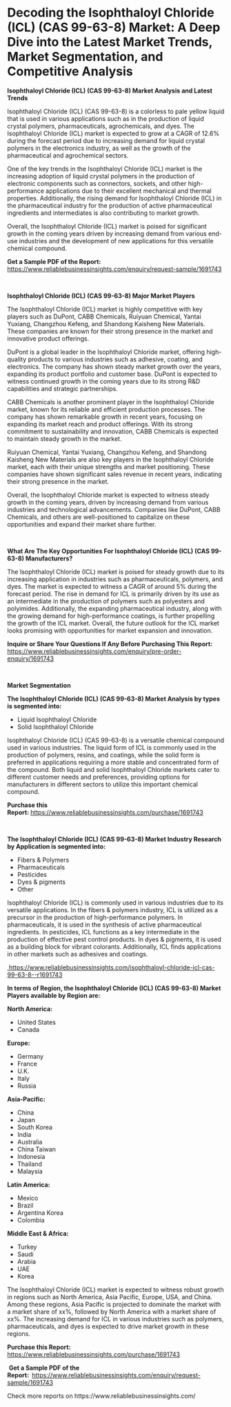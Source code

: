 <p><h1>Decoding the Isophthaloyl Chloride (ICL) (CAS 99-63-8) Market: A Deep Dive into the Latest Market Trends, Market Segmentation, and Competitive Analysis</h1></p><p><strong>Isophthaloyl Chloride (ICL) (CAS 99-63-8) Market Analysis and Latest Trends</strong></p>
<p><p>Isophthaloyl Chloride (ICL) (CAS 99-63-8) is a colorless to pale yellow liquid that is used in various applications such as in the production of liquid crystal polymers, pharmaceuticals, agrochemicals, and dyes. The Isophthaloyl Chloride (ICL) market is expected to grow at a CAGR of 12.6% during the forecast period due to increasing demand for liquid crystal polymers in the electronics industry, as well as the growth of the pharmaceutical and agrochemical sectors.</p><p>One of the key trends in the Isophthaloyl Chloride (ICL) market is the increasing adoption of liquid crystal polymers in the production of electronic components such as connectors, sockets, and other high-performance applications due to their excellent mechanical and thermal properties. Additionally, the rising demand for Isophthaloyl Chloride (ICL) in the pharmaceutical industry for the production of active pharmaceutical ingredients and intermediates is also contributing to market growth.</p><p>Overall, the Isophthaloyl Chloride (ICL) market is poised for significant growth in the coming years driven by increasing demand from various end-use industries and the development of new applications for this versatile chemical compound.</p></p>
<p><strong>Get a Sample PDF of the Report:&nbsp;</strong> <a href="https://www.reliablebusinessinsights.com/enquiry/request-sample/1691743">https://www.reliablebusinessinsights.com/enquiry/request-sample/1691743</a></p>
<p>&nbsp;</p>
<p><strong>Isophthaloyl Chloride (ICL) (CAS 99-63-8) Major Market Players</strong></p>
<p><p>The Isophthaloyl Chloride (ICL) market is highly competitive with key players such as DuPont, CABB Chemicals, Ruiyuan Chemical, Yantai Yuxiang, Changzhou Kefeng, and Shandong Kaisheng New Materials. These companies are known for their strong presence in the market and innovative product offerings.</p><p>DuPont is a global leader in the Isophthaloyl Chloride market, offering high-quality products to various industries such as adhesive, coating, and electronics. The company has shown steady market growth over the years, expanding its product portfolio and customer base. DuPont is expected to witness continued growth in the coming years due to its strong R&D capabilities and strategic partnerships.</p><p>CABB Chemicals is another prominent player in the Isophthaloyl Chloride market, known for its reliable and efficient production processes. The company has shown remarkable growth in recent years, focusing on expanding its market reach and product offerings. With its strong commitment to sustainability and innovation, CABB Chemicals is expected to maintain steady growth in the market.</p><p>Ruiyuan Chemical, Yantai Yuxiang, Changzhou Kefeng, and Shandong Kaisheng New Materials are also key players in the Isophthaloyl Chloride market, each with their unique strengths and market positioning. These companies have shown significant sales revenue in recent years, indicating their strong presence in the market.</p><p>Overall, the Isophthaloyl Chloride market is expected to witness steady growth in the coming years, driven by increasing demand from various industries and technological advancements. Companies like DuPont, CABB Chemicals, and others are well-positioned to capitalize on these opportunities and expand their market share further.</p></p>
<p>&nbsp;</p>
<p><strong>What Are The Key Opportunities For Isophthaloyl Chloride (ICL) (CAS 99-63-8) Manufacturers?</strong></p>
<p><p>The Isophthaloyl Chloride (ICL) market is poised for steady growth due to its increasing application in industries such as pharmaceuticals, polymers, and dyes. The market is expected to witness a CAGR of around 5% during the forecast period. The rise in demand for ICL is primarily driven by its use as an intermediate in the production of polymers such as polyesters and polyimides. Additionally, the expanding pharmaceutical industry, along with the growing demand for high-performance coatings, is further propelling the growth of the ICL market. Overall, the future outlook for the ICL market looks promising with opportunities for market expansion and innovation.</p></p>
<p><strong>Inquire or Share Your Questions If Any Before Purchasing This Report:</strong> <a href="https://www.reliablebusinessinsights.com/enquiry/pre-order-enquiry/1691743">https://www.reliablebusinessinsights.com/enquiry/pre-order-enquiry/1691743</a></p>
<p>&nbsp;</p>
<p><strong>Market Segmentation</strong></p>
<p><strong>The Isophthaloyl Chloride (ICL) (CAS 99-63-8) Market Analysis by types is segmented into:</strong></p>
<p><ul><li>Liquid Isophthaloyl Chloride</li><li>Solid Isophthaloyl Chloride</li></ul></p>
<p><p>Isophthaloyl Chloride (ICL) (CAS 99-63-8) is a versatile chemical compound used in various industries. The liquid form of ICL is commonly used in the production of polymers, resins, and coatings, while the solid form is preferred in applications requiring a more stable and concentrated form of the compound. Both liquid and solid Isophthaloyl Chloride markets cater to different customer needs and preferences, providing options for manufacturers in different sectors to utilize this important chemical compound.</p></p>
<p><strong>Purchase this Report:&nbsp;</strong><a href="https://www.reliablebusinessinsights.com/purchase/1691743">https://www.reliablebusinessinsights.com/purchase/1691743</a></p>
<p>&nbsp;</p>
<p><strong>The Isophthaloyl Chloride (ICL) (CAS 99-63-8) Market Industry Research by Application is segmented into:</strong></p>
<p><ul><li>Fibers & Polymers</li><li>Pharmaceuticals</li><li>Pesticides</li><li>Dyes & pigments</li><li>Other</li></ul></p>
<p><p>Isophthaloyl Chloride (ICL) is commonly used in various industries due to its versatile applications. In the fibers & polymers industry, ICL is utilized as a precursor in the production of high-performance polymers. In pharmaceuticals, it is used in the synthesis of active pharmaceutical ingredients. In pesticides, ICL functions as a key intermediate in the production of effective pest control products. In dyes & pigments, it is used as a building block for vibrant colorants. Additionally, ICL finds applications in other markets such as adhesives and coatings.</p></p>
<p><a href="https://www.reliablebusinessinsights.com/isophthaloyl-chloride-icl-cas-99-63-8--r1691743">&nbsp;https://www.reliablebusinessinsights.com/isophthaloyl-chloride-icl-cas-99-63-8--r1691743</a></p>
<p><strong>In terms of Region, the Isophthaloyl Chloride (ICL) (CAS 99-63-8) Market Players available by Region are:</strong></p>
<p>
    <p> <strong> North America: </strong>
        <ul>
            <li>United States</li>
            <li>Canada</li>
        </ul>
        </p> 
    <p> <strong> Europe: </strong>
        <ul>
            <li>Germany</li>
            <li>France</li>
            <li>U.K.</li>
            <li>Italy</li>
            <li>Russia</li>
        </ul>
        </p> 
    <p> <strong> Asia-Pacific: </strong>
        <ul>
            <li>China</li>
            <li>Japan</li>
            <li>South Korea</li>
            <li>India</li>
            <li>Australia</li>
            <li>China Taiwan</li>
            <li>Indonesia</li>
            <li>Thailand</li>
            <li>Malaysia</li>
        </ul>
        </p> 
    <p> <strong> Latin America: </strong>
        <ul>
            <li>Mexico</li>
            <li>Brazil</li>
            <li>Argentina Korea</li>
            <li>Colombia</li>
        </ul>
        </p> 
    <p> <strong> Middle East & Africa: </strong>
        <ul>
            <li>Turkey</li>
            <li>Saudi</li>
            <li>Arabia</li>
            <li>UAE</li>
            <li>Korea</li>
        </ul>
    </p>
    </p>
<p><p>The Isophthaloyl Chloride (ICL) market is expected to witness robust growth in regions such as North America, Asia Pacific, Europe, USA, and China. Among these regions, Asia Pacific is projected to dominate the market with a market share of xx%, followed by North America with a market share of xx%. The increasing demand for ICL in various industries such as polymers, pharmaceuticals, and dyes is expected to drive market growth in these regions.</p></p>
<p><strong>Purchase this Report: </strong><a href="https://www.reliablebusinessinsights.com/purchase/1691743">https://www.reliablebusinessinsights.com/purchase/1691743</a></p>
<p>&nbsp;<strong>Get a Sample PDF of the Report:&nbsp;&nbsp;</strong><a href="https://www.reliablebusinessinsights.com/enquiry/request-sample/1691743">https://www.reliablebusinessinsights.com/enquiry/request-sample/1691743</a></p>
<p><strong></strong></p>
<p>Check more reports on https://www.reliablebusinessinsights.com/</p>